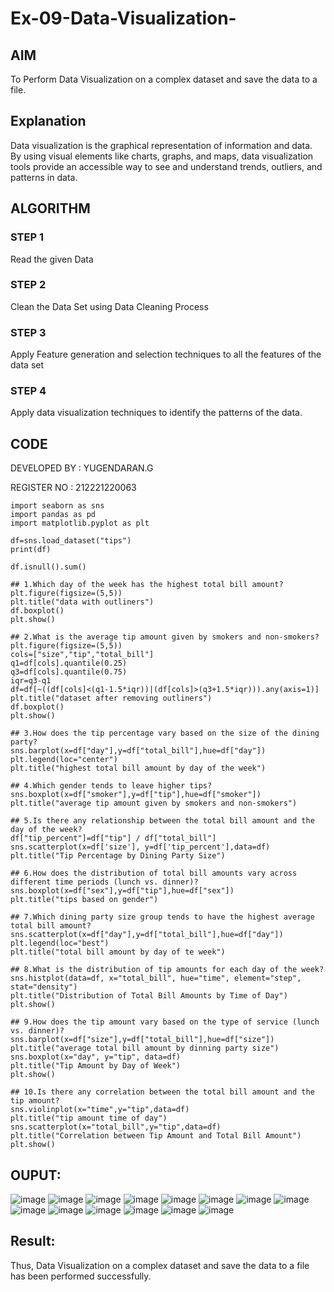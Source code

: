 # Ex-09-Data-Visualization-


## AIM
To Perform Data Visualization on a complex dataset and save the data to a file. 

## Explanation
Data visualization is the graphical representation of information and data. By using visual elements like charts, graphs, and maps, data visualization tools provide an accessible way to see and understand trends, outliers, and patterns in data.

## ALGORITHM
### STEP 1
Read the given Data
### STEP 2
Clean the Data Set using Data Cleaning Process
### STEP 3
Apply Feature generation and selection techniques to all the features of the data set
### STEP 4
Apply data visualization techniques to identify the patterns of the data.


## CODE
DEVELOPED BY : YUGENDARAN.G

REGISTER NO : 212221220063
```
import seaborn as sns
import pandas as pd
import matplotlib.pyplot as plt

df=sns.load_dataset("tips")
print(df)

df.isnull().sum()

## 1.Which day of the week has the highest total bill amount?
plt.figure(figsize=(5,5))
plt.title("data with outliners")
df.boxplot()
plt.show()

## 2.What is the average tip amount given by smokers and non-smokers?
plt.figure(figsize=(5,5))
cols=["size","tip","total_bill"]
q1=df[cols].quantile(0.25)
q3=df[cols].quantile(0.75)
iqr=q3-q1
df=df[~((df[cols]<(q1-1.5*iqr))|(df[cols]>(q3+1.5*iqr))).any(axis=1)]
plt.title("dataset after removing outliners")
df.boxplot()
plt.show()

## 3.How does the tip percentage vary based on the size of the dining party?
sns.barplot(x=df["day"],y=df["total_bill"],hue=df["day"])
plt.legend(loc="center")
plt.title("highest total bill amount by day of the week")

## 4.Which gender tends to leave higher tips?
sns.boxplot(x=df["smoker"],y=df["tip"],hue=df["smoker"])
plt.title("average tip amount given by smokers and non-smokers")

## 5.Is there any relationship between the total bill amount and the day of the week?
df["tip_percent"]=df["tip"] / df["total_bill"]
sns.scatterplot(x=df['size'], y=df['tip_percent'],data=df)
plt.title("Tip Percentage by Dining Party Size")

## 6.How does the distribution of total bill amounts vary across different time periods (lunch vs. dinner)?
sns.boxplot(x=df["sex"],y=df["tip"],hue=df["sex"])
plt.title("tips based on gender")

## 7.Which dining party size group tends to have the highest average total bill amount?
sns.scatterplot(x=df["day"],y=df["total_bill"],hue=df["day"])
plt.legend(loc="best")
plt.title("total bill amount by day of te week")

## 8.What is the distribution of tip amounts for each day of the week?
sns.histplot(data=df, x="total_bill", hue="time", element="step", stat="density")
plt.title("Distribution of Total Bill Amounts by Time of Day")
plt.show()

## 9.How does the tip amount vary based on the type of service (lunch vs. dinner)?
sns.barplot(x=df["size"],y=df["total_bill"],hue=df["size"])
plt.title("average total bill amount by dinning party size")
sns.boxplot(x="day", y="tip", data=df)
plt.title("Tip Amount by Day of Week")
plt.show()

## 10.Is there any correlation between the total bill amount and the tip amount?
sns.violinplot(x="time",y="tip",data=df)
plt.title("tip amount time of day")
sns.scatterplot(x="total_bill",y="tip",data=df)
plt.title("Correlation between Tip Amount and Total Bill Amount")
plt.show()
```

## OUPUT:

![image](https://github.com/Yugendaran/ODD2023-Datascience-Ex-09/assets/128135616/74aa0488-c4a2-4460-824d-7871152b27d6)
![image](https://github.com/Yugendaran/ODD2023-Datascience-Ex-09/assets/128135616/04a0cecf-3516-4fd0-9bb8-e0e6480c72e8)
![image](https://github.com/Yugendaran/ODD2023-Datascience-Ex-09/assets/128135616/53b1c53b-d0d5-443c-b9a7-6d050e245da6)
![image](https://github.com/Yugendaran/ODD2023-Datascience-Ex-09/assets/128135616/bd89098f-28f0-47ce-abd1-abc0273f7a21)
![image](https://github.com/Yugendaran/ODD2023-Datascience-Ex-09/assets/128135616/34e8bcc1-0676-4d10-9333-3d5da56c5fc9)
![image](https://github.com/Yugendaran/ODD2023-Datascience-Ex-09/assets/128135616/50b118e0-c3a8-4397-8733-c87136d95d0f)
![image](https://github.com/Yugendaran/ODD2023-Datascience-Ex-09/assets/128135616/a0740b65-63e4-4a2b-acf7-eafba79f597e)
![image](https://github.com/Yugendaran/ODD2023-Datascience-Ex-09/assets/128135616/f7c330c9-dc0e-4cf0-ad0f-4c67465552ef)
![image](https://github.com/Yugendaran/ODD2023-Datascience-Ex-09/assets/128135616/58994992-5bfe-4ffd-89d1-0ba79dc8434b)
![image](https://github.com/Yugendaran/ODD2023-Datascience-Ex-09/assets/128135616/be5429cc-1b02-41d7-8531-ccc369d5a4ca)
![image](https://github.com/Yugendaran/ODD2023-Datascience-Ex-09/assets/128135616/4eb55bea-cd59-4c4a-a15e-0ff09f7e306f)
![image](https://github.com/Yugendaran/ODD2023-Datascience-Ex-09/assets/128135616/d4b36e6f-35bf-46c2-998d-3dbbd860c723)
![image](https://github.com/Yugendaran/ODD2023-Datascience-Ex-09/assets/128135616/98749810-1709-427e-acb8-d5b83795c6ee)
![image](https://github.com/Yugendaran/ODD2023-Datascience-Ex-09/assets/128135616/8d150be7-5abb-4749-a404-8bb8afee30e7)


## Result:
Thus, Data Visualization on a complex dataset and save the data to a file has been performed successfully.


